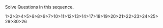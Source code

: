 Solve Questions in this sequence.

1>2>3>4>5>6>8>9>7>10>11>12>13>14>17>18>19>20>21>22>23>24>25>29>30>26
